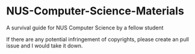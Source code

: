 # NUS-Computer-Science-Materials
A survival guide for NUS Computer Science by a fellow student

If there are any potential infringement of copyrights, please create an pull issue and I would take it down.
